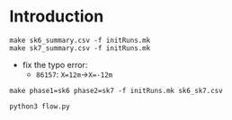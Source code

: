 # Introduction
```
make sk6_summary.csv -f initRuns.mk
make sk7_summary.csv -f initRuns.mk
```
+ fix the typo error:
  + `86157`: `X=12m`->`X=-12m`
```
make phase1=sk6 phase2=sk7 -f initRuns.mk sk6_sk7.csv
```

```
python3 flow.py
```
